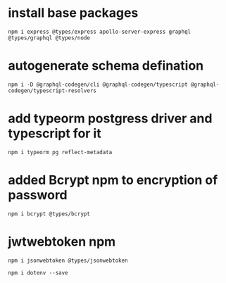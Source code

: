 # install base packages
`npm i express @types/express apollo-server-express graphql @types/graphql @types/node`

# autogenerate schema defination 
`npm i -D @graphql-codegen/cli @graphql-codegen/typescript @graphql-codegen/typescript-resolvers`

# add typeorm postgress driver and typescript  for it
`npm i typeorm pg reflect-metadata`

# added Bcrypt npm to encryption of password
`npm i bcrypt @types/bcrypt`

# jwtwebtoken npm
`npm i jsonwebtoken @types/jsonwebtoken`

`npm i dotenv --save`